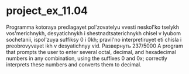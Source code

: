 # project_ex_11.04
 Programma  kotoraya pred­lagayet pol'zovatelyu vvesti neskol'ko tselykh vos'merichnykh, desyatich­nykh i shestnadtsaterichnykh chisel v lyubom sochetanii, ispol'zuya suf­fiksy 0 i 0kh; pravil'no interpretiruyet eti chisla i preobrovyvayet ikh v desyatichnyy vid. Развернуть 237/5000 A program that prompts the user to enter several octal, decimal, and hexadecimal numbers in any combination, using the suffixes 0 and 0x; correctly interprets these numbers and converts them to decimal.

